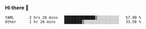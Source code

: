 ### Hi there 👋

<!--
**yeya24/yeya24** is a ✨ _special_ ✨ repository because its `README.md` (this file) appears on your GitHub profile.

Here are some ideas to get you started:

- 🔭 I’m currently working on ...
- 🌱 I’m currently learning ...
- 👯 I’m looking to collaborate on ...
- 🤔 I’m looking for help with ...
- 💬 Ask me about ...
- 📫 How to reach me: ...
- 😄 Pronouns: ...
- ⚡ Fun fact: ...
-->

<!--START_SECTION:waka-->

```text
YAML       2 hrs 28 mins   ██████████████▒░░░░░░░░░░   57.99 %
Other      1 hr 26 mins    ████████▒░░░░░░░░░░░░░░░░   33.58 %
```

<!--END_SECTION:waka-->
